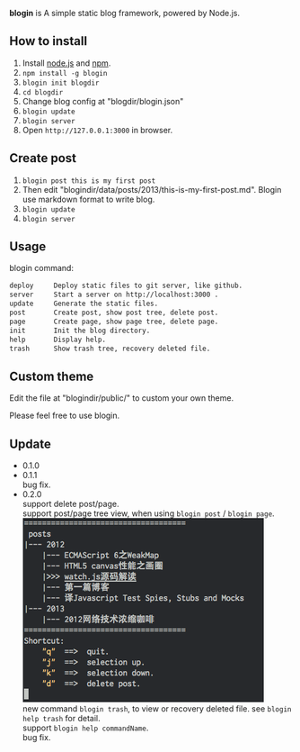 **blogin** is A simple static blog framework, powered by Node.js.

How to install
---
1. Install [node.js](http://nodejs.org/) and [npm](https://npmjs.org/).
2. `npm install -g blogin`
3. `blogin init blogdir`
4. `cd blogdir`
5. Change blog config at "blogdir/blogin.json"
4. `blogin update`
5. `blogin server`
6. Open `http://127.0.0.1:3000` in browser.

Create post
---
1. `blogin post this is my first post`
2. Then edit "blogindir/data/posts/2013/this-is-my-first-post.md". Blogin use markdown format to write blog. 
3. `blogin update`
4. `blogin server`

Usage
---
blogin command:

    deploy     Deploy static files to git server, like github.
    server     Start a server on http://localhost:3000 .
    update     Generate the static files.
    post       Create post, show post tree, delete post.
    page       Create page, show page tree, delete page.
    init       Init the blog directory.
    help       Display help.
    trash      Show trash tree, recovery deleted file.

Custom theme
---
Edit the file at "blogindir/public/" to custom your own theme.


Please feel free to use blogin.

Update
---

* 0.1.0
* 0.1.1 <br/>bug fix.
* 0.2.0 <br/>support delete post/page.
  <br/> support post/page tree view, when using `blogin post` / `blogin page`.![image](./other/post_command.png)
  <br/> new command `blogin trash`, to view or recovery deleted file. see `blogin help trash` for detail.
  <br/> support `blogin help commandName`.
  <br/> bug fix.

